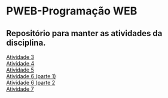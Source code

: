 # PWEB-Programação WEB

## Repositório para manter as atividades da disciplina.

[Atividade 3](https://br-cardoso.github.io/pweb/Atividade3/index.html) <br>
[Atividade 4](https://br-cardoso.github.io/pweb//Atividade4/index.html) <br>
[Atividade 5](https://br-cardoso.github.io/pweb/Atividade5/indexResponsivo.html) <br>
[Atividade 6 (parte 1)](https://br-cardoso.github.io/pweb/Atividade6/operacoes.html) <br>
[Atividade 6 (parte 2 ](https://br-cardoso.github.io/pweb/Atividade6/media.html) <br>
[Atividade 7](https://br-cardoso.github.io/pweb/Atividade7/index.html) <br>
